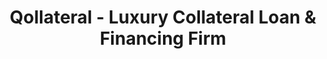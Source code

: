 ---
title: "Qollateral - Luxury Collateral Loan & Financing Firm"
url: /new-york/qollateral-luxury-collateral-loan-and-financing-firm/
shop: pawnbroker
---